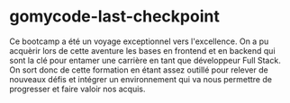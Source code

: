 # gomycode-last-checkpoint
Ce bootcamp a été un voyage exceptionnel vers l'excellence. On a pu acquèrir lors de cette aventure les bases en frontend et en backend qui sont la clé pour entamer une carrière en tant que développeur Full Stack. On sort donc de cette formation en étant assez outillé pour relever de nouveaux défis et intégrer un environnement qui va nous permettre de progresser et faire valoir nos acquis.
